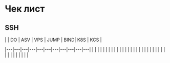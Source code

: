 # Чек лист
## SSH
|   | DO | ASV  | VPS  | JUMP | BIND| K8S | KCS |

|---|---|---|---|---|---|---|---|---|---|---|
|   |   |   |   |   |   |   |   |   |   |   |
|   |   |   |   |   |   |   |   |   |   |   |
|   |   |   |   |   |   |   |   |   |   |   |

